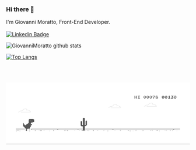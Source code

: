 ### Hi there 👋

I'm Giovanni Moratto, Front-End Developer.
<br>
<br>
[![Linkedin Badge](https://img.shields.io/badge/-Linkedin-blue?style=flat-square&logo=Linkedin&logoColor=white&link=http://linkedin.com/in/Matheus0liveira)](https://www.linkedin.com/in/giovannimoratto/)&nbsp;&nbsp;&nbsp;&nbsp;

![GiovanniMoratto github stats](https://github-readme-stats.vercel.app/api?username=GiovanniMoratto&show_icons=true&theme=default)

[![Top Langs](https://github-readme-stats.vercel.app/api/top-langs/?username=GiovanniMoratto&langs_count=8)](https://github.com/anuraghazra/github-readme-stats)

<br/>
<br/>
 
![](dino.gif)
